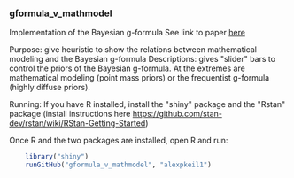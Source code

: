 ### gformula_v_mathmodel ###
Implementation of the Bayesian g-formula
See link to paper [here](http://arxiv.org/abs/1512.04809)

Purpose: give heuristic to show the relations between mathematical modeling and the Bayesian g-formula
Descriptions: gives "slider" bars to control the priors of the Bayesian g-formula. At the extremes are mathematical modeling (point mass priors) or the frequentist g-formula (highly diffuse priors).
 

Running: If you have R installed, install the "shiny" package and the "Rstan" package (install instructions here https://github.com/stan-dev/rstan/wiki/RStan-Getting-Started)
	
Once R and the two packages are installed, open R and run:
```R
	library("shiny")
	runGitHub("gformula_v_mathmodel", "alexpkeil1")
```
